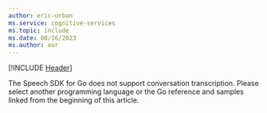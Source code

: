 ```yaml
---
author: eric-urban
ms.service: cognitive-services
ms.topic: include
ms.date: 08/16/2023
ms.author: eur
---
```


[!INCLUDE [Header](../../common/go.md)]

The Speech SDK for Go does not support conversation transcription. Please select another programming language or the Go reference and samples linked from the beginning of this article. 
